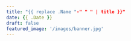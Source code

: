 ```yaml
---
title: "{{ replace .Name "-" " " | title }}"
date: {{ .Date }}
draft: false
featured_image: '/images/banner.jpg'
---
```

